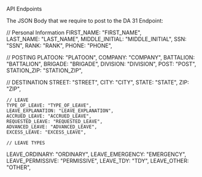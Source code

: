 API Endpoints

The JSON Body that we require to post to the DA 31 Endpoint:

 // Personal Information
  FIRST_NAME: "FIRST_NAME",  
  LAST_NAME: "LAST_NAME",
  MIDDLE_INITIAL: "MIDDLE_INITIAL",
  SSN: "SSN",
  RANK: "RANK",
  PHONE: "PHONE",

  // POSTING
  PLATOON: "PLATOON",
  COMPANY: "COMPANY",
  BATTALION: "BATTALION",
  BRIGADE: "BRIGADE",
  DIVISION: "DIVISION",
  POST: "POST",
  STATION_ZIP: "STATION_ZIP",

  // DESTINATION
  STREET: "STREET",
	CITY: "CITY",
	STATE: "STATE",
	ZIP: "ZIP",

	// LEAVE
	TYPE_OF_LEAVE: "TYPE_OF_LEAVE",
	LEAVE_EXPLANATION: "LEAVE_EXPLANATION",
	ACCRUED_LEAVE: "ACCRUED_LEAVE",
	REQUESTED_LEAVE: "REQUESTED_LEAVE",
	ADVANCED_LEAVE: "ADVANCED_LEAVE",
	EXCESS_LEAVE: "EXCESS_LEAVE",

	// LEAVE TYPES
  LEAVE_ORDINARY: "ORDINARY",
  LEAVE_EMERGENCY: "EMERGENCY",
  LEAVE_PERMISSIVE: "PERMISSIVE",
  LEAVE_TDY: "TDY",
  LEAVE_OTHER: "OTHER",